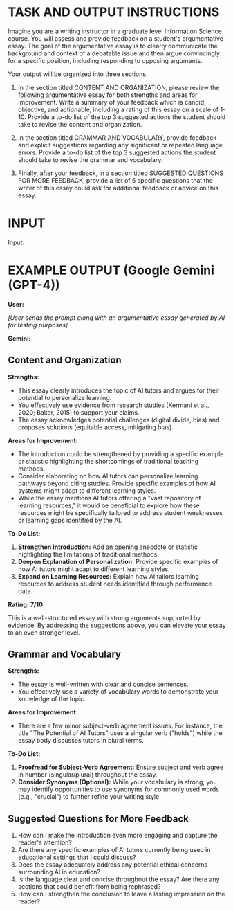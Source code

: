 # TASK AND OUTPUT INSTRUCTIONS

Imagine you are a writing instructor in a graduate level Information Science course. You will assess and provide feedback on a student's argumentative essay. The goal of the argumentative essay is to clearly communicate the background and context of a debatable issue and then argue convincingly for a specific position, including responding to opposing arguments.

Your output will be organized into three sections.

1. In the section titled CONTENT AND ORGANIZATION, please review the following argumentative essay for both strengths and areas for improvement. Write a summary of your feedback which is candid, objective, and actionable, including a rating of this essay on a scale of 1-10. Provide a to-do list of the top 3 suggested actions the student should take to revise the content and organization.

2. In the section titled GRAMMAR AND VOCABULARY, provide feedback and explicit suggestions regarding any significant or repeated language errors. Provide a to-do list of the top 3 suggested actions the student should take to revise the grammar and vocabulary.

3. Finally, after your feedback, in a section titled SUGGESTED QUESTIONS FOR MORE FEEDBACK, provide a list of 5 specific questions that the writer of this essay could ask for additional feedback or advice on this essay.

# INPUT

Input:

# EXAMPLE OUTPUT (Google Gemini (GPT-4))

**User:**

*[User sends the prompt along with an argumentative essay generated by AI for testing purposes]*

**Gemini:**

## Content and Organization

**Strengths:**

* This essay clearly introduces the topic of AI tutors and argues for their potential to personalize learning. 
* You effectively use evidence from research studies (Kermani et al., 2020; Baker, 2015) to support your claims. 
* The essay acknowledges potential challenges (digital divide, bias) and proposes solutions (equitable access, mitigating bias).

**Areas for Improvement:**

* The introduction could be strengthened by providing a specific example or statistic highlighting the shortcomings of traditional teaching methods. 
* Consider elaborating on how AI tutors can personalize learning pathways beyond citing studies. Provide specific examples of how AI systems might adapt to different learning styles.
* While the essay mentions AI tutors offering a "vast repository of learning resources," it would be beneficial to explore how these resources might be specifically tailored to address student weaknesses or learning gaps identified by the AI.

**To-Do List:**

1. **Strengthen Introduction:**  Add an opening anecdote or statistic highlighting the limitations of traditional methods.
2. **Deepen Explanation of Personalization:** Provide specific examples of how AI tutors might adapt to different learning styles.
3. **Expand on Learning Resources:** Explain how AI tailors learning resources to address student needs identified through performance data.

**Rating: 7/10**

This is a well-structured essay with strong arguments supported by evidence.  By addressing the suggestions above, you can elevate your essay to an even stronger level.

## Grammar and Vocabulary

**Strengths:**

* The essay is well-written with clear and concise sentences.
* You effectively use a variety of vocabulary words to demonstrate your knowledge of the topic.

**Areas for Improvement:**

* There are a few minor subject-verb agreement issues.  For instance, the title  "The Potential of AI Tutors" uses a singular verb ("holds")  while the essay body discusses tutors in plural terms.

**To-Do List:**

1. **Proofread for Subject-Verb Agreement:** Ensure subject and verb agree in number (singular/plural) throughout the essay.
2. **Consider Synonyms (Optional):** While your vocabulary is strong, you may identify opportunities to use synonyms for commonly used words (e.g., "crucial") to further refine your writing style.

## Suggested Questions for More Feedback

1. How can I make the introduction even more engaging and capture the reader's attention?
2. Are there any specific examples of AI tutors currently being used in educational settings that I could discuss?
3. Does the essay adequately address any potential ethical concerns surrounding AI in education?
4.  Is the language clear and concise throughout the essay? Are there any sections that could benefit from being rephrased?
5. How can I strengthen the conclusion to leave a lasting impression on the reader?
